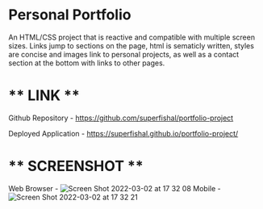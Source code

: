 # Personal Portfolio

An HTML/CSS project that is reactive and compatible with multiple screen sizes. Links jump to sections on the page, html is sematicly written, styles are concise and images link to personal projects, as well as a contact section at the bottom with links to other pages.

# ** LINK **

Github Repository - https://github.com/superfishal/portfolio-project

Deployed Application - https://superfishal.github.io/portfolio-project/

# ** SCREENSHOT **
Web Browser - 
![Screen Shot 2022-03-02 at 17 32 08](https://user-images.githubusercontent.com/97133716/156479103-0f66036e-8241-4ea9-ae62-5dc7a76e6c36.png)
Mobile - 
![Screen Shot 2022-03-02 at 17 32 21](https://user-images.githubusercontent.com/97133716/156479108-a05b2edf-ff6d-444c-b5b7-f99f30cbb817.png)
